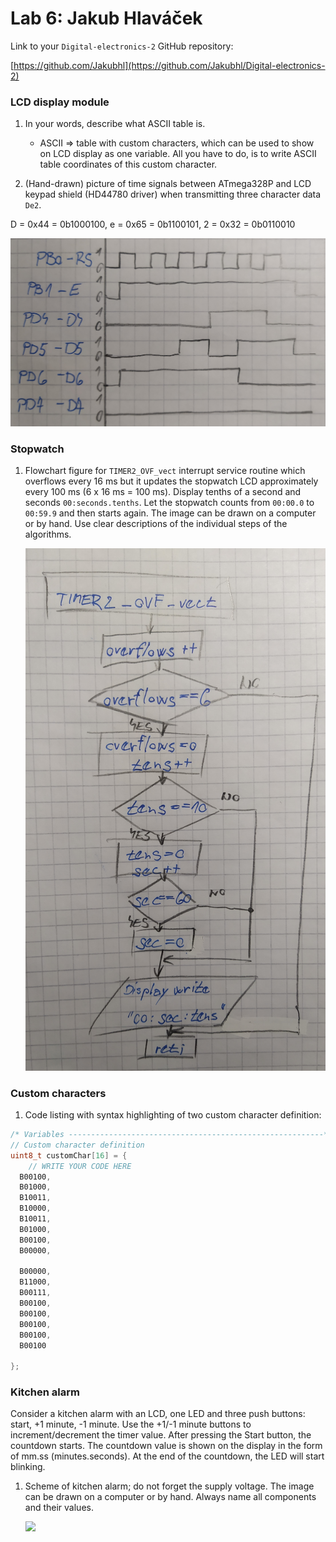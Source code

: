 # Lab 6: Jakub Hlaváček

Link to your `Digital-electronics-2` GitHub repository:

   [https://github.com/Jakubhl](https://github.com/Jakubhl/Digital-electronics-2)

### LCD display module

1. In your words, describe what ASCII table is.
   * ASCII
   => table with custom characters, which can be used to show on LCD display as one variable. All you have to do, is to write ASCII table coordinates of this custom character. 
   
2. (Hand-drawn) picture of time signals between ATmega328P and LCD keypad shield (HD44780 driver) when transmitting three character data `De2`.

D = 0x44 = 0b1000100,
e = 0x65 = 0b1100101,
2 = 0x32 = 0b0110010

   ![](images/prubehy.jpg)


### Stopwatch

1. Flowchart figure for `TIMER2_OVF_vect` interrupt service routine which overflows every 16&nbsp;ms but it updates the stopwatch LCD approximately every 100&nbsp;ms (6 x 16&nbsp;ms = 100&nbsp;ms). Display tenths of a second and seconds `00:seconds.tenths`. Let the stopwatch counts from `00:00.0` to `00:59.9` and then starts again. The image can be drawn on a computer or by hand. Use clear descriptions of the individual steps of the algorithms.

   ![](images/flowchart.jpg)


### Custom characters

1. Code listing with syntax highlighting of two custom character definition:

```c
/* Variables ---------------------------------------------------------*/
// Custom character definition
uint8_t customChar[16] = {
    // WRITE YOUR CODE HERE
  B00100,
  B01000,
  B10011,
  B10000,
  B10011,
  B01000,
  B00100,
  B00000,
  
  B00000,
  B11000,
  B00111,
  B00100,
  B00100,
  B00100,
  B00100,
  B00100
   
};
```


### Kitchen alarm

Consider a kitchen alarm with an LCD, one LED and three push buttons: start, +1 minute, -1 minute. Use the +1/-1 minute buttons to increment/decrement the timer value. After pressing the Start button, the countdown starts. The countdown value is shown on the display in the form of mm.ss (minutes.seconds). At the end of the countdown, the LED will start blinking.

1. Scheme of kitchen alarm; do not forget the supply voltage. The image can be drawn on a computer or by hand. Always name all components and their values.

   ![](kitchen.jpg)
